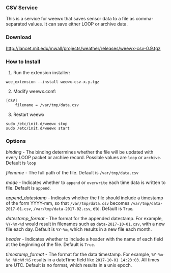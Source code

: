 ### CSV Service

This is a service for weewx that saves sensor data to a file as comma-separated values.  It can save either LOOP or archive data.

### Download

http://lancet.mit.edu/mwall/projects/weather/releases/weewx-csv-0.9.tgz

### How to Install

1.  Run the extension installer:

```
wee_extension --install weewx-csv-x.y.tgz
```

2.  Modify weewx.conf:

```
[CSV]
    filename = /var/tmp/data.csv
```

3. Restart weewx

```
sudo /etc/init.d/weewx stop
sudo /etc/init.d/weewx start
```

### Options

_binding_ - The binding determines whether the file will be updated with every LOOP packet or archive record.  Possible values are `loop` or `archive`.  Default is `loop`

_filename_ - The full path of the file.  Default is `/var/tmp/data.csv`

_mode_ - Indicates whether to `append` or `overwrite` each time data is written to file.  Default is `append`.

_append_datestamp_ - Indicates whether the file should include a timestamp of the form YYYY-mm, so that `/var/tmp/data.csv` becomes `/var/tmp/data-2017-01.csv`, `/var/tmp/data-2017-02.csv`, etc.  Default is `True`.

_datestamp_format_ - The format for the appended datestamp.  For example, `%Y-%m-%d` would result in filenames such as `data-2017-10-01.csv`, with a new file each day.  Default is `%Y-%m`, which results in a new file each month.

_header_ - Indicates whether to include a header with the name of each field at the beginning of the file.  Default is `True`.

_timestamp_format_ - The format for the data timestamp.  For example, `%Y-%m-%d %H:%M:%S` results in a dateTime field like `2017-10-01 14:23:03`.  All times are UTC.  Default is no format, which results in a unix epoch.

